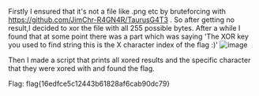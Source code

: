 Firstly I ensured that it's not a file like .png etc by bruteforcing with https://github.com/JimChr-R4GN4R/TaurusG4T3 .
So after getting no result,I decided to xor the file with all 255 possible bytes.
After a while I found that at some point there was a part which was saying 
'The XOR key you used to find string this is the X character index of the flag :)' 
![image](https://user-images.githubusercontent.com/59511698/111084258-303ed480-851a-11eb-9c7a-0b0ae3ad94d8.png)

Then I made a script that prints all xored results and the specific character that they were xored with and found the flag.

Flag: flag{16edfce5c12443b61828af6cab90dc79}
